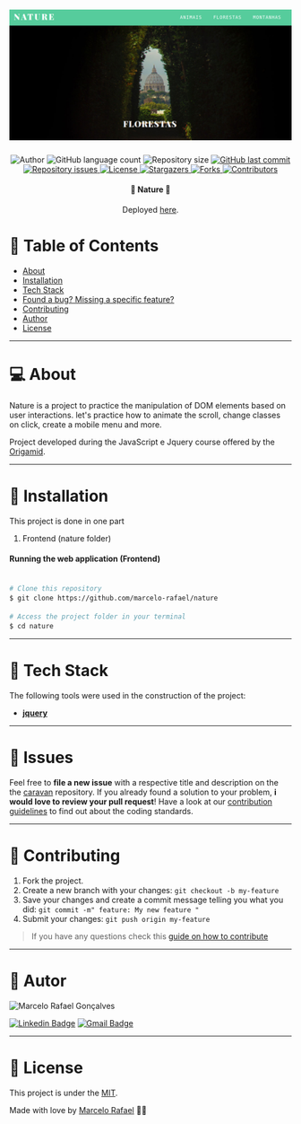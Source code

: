 
<h1 align="center">
    <img alt="Nature" title="#Nature" src=".github/nature.png" />
</h1>


<p align="center">
  <img alt="Author" src="https://img.shields.io/badge/author-Marcelo%20Rafael-informational?style=flat-square">
	
  <img alt="GitHub language count" src="https://img.shields.io/github/languages/count/marcelo-rafael/nature?color=informational">

  <img alt="Repository size" src="https://img.shields.io/github/repo-size/marcelo-rafael/nature?color=informational">
  
  <a href="https://github.com/marcelo-rafael/nature/commits/master">
    <img alt="GitHub last commit" src="https://img.shields.io/github/last-commit/marcelo-rafael/nature?color=informational">
  </a>

  <a href="https://github.com/marcelo-rafael/nature/issues">
    <img alt="Repository issues" src="https://img.shields.io/github/issues/marcelo-rafael/nature?color=informational">
  </a>

  <a href="https://github.com/marcelo-rafael/nature/blob/master/LICENSE.md">
    <img alt="License" src="https://img.shields.io/badge/license-MIT-informational">
  <a>
   
   <a href="https://github.com/marcelo-rafael/nature/stargazers">
    <img alt="Stargazers" src="https://img.shields.io/github/stars/marcelo-rafael/nature?style=flat-square?color=informational">
  </a>
  
  <a href="https://github.com/marcelo-rafael/nature/stargazers">
    <img alt="Forks" src="https://img.shields.io/github/forks/marcelo-rafael/nature?style=flat-square?color=informational">
  </a>
  
  <a href="https://github.com/marcelo-rafael/nature/stargazers">
    <img alt="Contributors" src="https://img.shields.io/github/contributors/marcelo-rafael/nature?style=flat-square&color=informational">
  </a>
</p>

<h4 align="center"> 
	🚧  Nature 🚧
</h4>
<p align="center">Deployed <a href="https://marcelo-rafael.github.io/nature/">here</a>.</p>


# :pushpin: Table of Contents

* [About](#computer-about)
* [Installation](#construction_worker-installation)
* [Tech Stack](#rocket-tech-stack)
* [Found a bug? Missing a specific feature?](#bug-issues)
* [Contributing](#tada-contributing)
* [Author](#man-author)
* [License](#closed_book-license)

---

# :computer: About

Nature is a project to practice the manipulation of DOM elements based on user interactions. let's practice how to animate the scroll, change classes on click, create a mobile menu and more.


Project developed during the JavaScript e Jquery course offered by the [Origamid](https://www.origamid.com/curso/javascript-e-jquery).

---

# :construction_worker: Installation


This project is done in one part

1. Frontend (nature folder)

#### Running the web application (Frontend)

```bash

# Clone this repository
$ git clone https://github.com/marcelo-rafael/nature

# Access the project folder in your terminal
$ cd nature


```

---

# :rocket: Tech Stack

The following tools were used in the construction of the project:

-   **[jquery](https://jquery.com/)**

---


# :bug: Issues

Feel free to **file a new issue** with a respective title and description on the the [caravan](https://github.com/marcelo-rafael/nature/issues) repository. If you already found a solution to your problem, **i would love to review your pull request**! Have a look at our [contribution guidelines](https://github.com/marcelo-rafael/nature/blob/master/CONTRIBUTING.md) to find out about the coding standards.

---

# :tada: Contributing

1. Fork the project.
2. Create a new branch with your changes: `git checkout -b my-feature`
3. Save your changes and create a commit message telling you what you did: `git commit -m" feature: My new feature "`
4. Submit your changes: `git push origin my-feature`
> If you have any questions check this [guide on how to contribute](./CONTRIBUTING.md)

---

# :man: Autor

<img  border-radius="50px" src="https://avatars0.githubusercontent.com/u/29902777?s=460&u=61d43667f33a45eb000a2af216e4abeb2d4a6717&v=4" width="100px" alt="Marcelo Rafael Gonçalves"/>

[![Linkedin Badge](https://img.shields.io/badge/-Marcelo-blue?style=flat-square&logo=Linkedin&logoColor=white&link=https://www.linkedin.com/in/marcelo-rafael-gonçalves/)](https://www.linkedin.com/in/marcelo-rafael-gonçalves/) 
[![Gmail Badge](https://img.shields.io/badge/-marcelo.rafael.goncalves@gmail.com-c14438?style=flat-square&logo=Gmail&logoColor=white&link=mailto:marcelo.rafael.goncalves@gmail.com)](mailto:marcelo.rafael.goncalves@gmail.com)

---

# :closed_book: License

This project is under the [MIT](./LICENSE).


Made with love by [Marcelo Rafael](https://github.com/marcelo-rafael) 💜🚀
